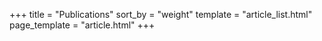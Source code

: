 +++
title = "Publications"
sort_by = "weight"
template = "article_list.html"
page_template = "article.html"
+++
